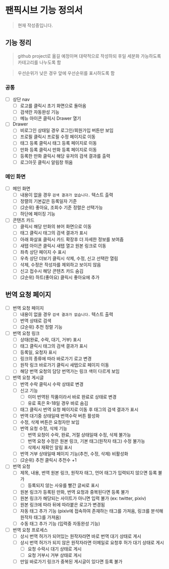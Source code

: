 # 팬픽시브 기능 정의서

> 현재 작성중입니다.

## 기능 정리

> github project로 옮길 예정이며 대략적으로 작성하되 후일 세분화 가능하도록 카테고리를 나누도록 함

> 우선순위가 낮은 경우 앞에 우선순위를 표시하도록 함

### 공통

- [ ] 상단 nav
    - [ ] 로고를 클릭시 초기 화면으로 돌아옴
    - [ ] 검색란 자동완성 기능
    - [ ] 메뉴 아이콘 클릭시 Drawer 열기
- [ ] Drawer
    - [ ] 비로그인 상태일 경우 로그인/회원가입 버튼만 보임
    - [ ] 프로필 클릭시 프로필 수정 페이지로 이동
    - [ ] 태그 등록 클릭시 태그 등록 페이지로 이동
    - [ ] 만화 등록 클릭시 만화 등록 페이지로 이동
    - [ ] 등록한 만화 클릭시 해당 유저의 검색 결과를 출력
    - [ ] 로그아웃 클릭시 알림창 뛰움

### 메인 화면

- [ ] 메인 화면
    - [ ] 내용이 없을 경우 `검색 결과가 없습니다.` 텍스트 출력
    - [ ] 정렬의 기본값은 등록일자 기준
    - [ ] (2순위) 좋아요, 조회수 기준 정렬은 선택가능
    - [ ] 하단에 페이징 기능
- [ ] 콘텐츠 카드
    - [ ] 클릭시 해당 만화의 뷰어 화면으로 이동
    - [ ] 태그 클릭시 태그의 검색 결과가 표시
    - [ ] 아래 화살표 클릭시 카드 확장후 더 자세한 정보를 보여줌
    - [ ] 새탭 아이콘 클릭시 새탭 열고 원본 링크로 이동
    - [ ] 좌측 상단 페이지 수 표시
    - [ ] 우측 상단 더보기 클릭시 삭제, 수정, 신고 선택란 열림
    - [ ] 삭제, 수정은 작성자를 제외하고 보이지 않음
    - [ ] 신고 접수시 해당 콘텐츠 카드 숨김
    - [ ] (2순위) 하트(좋아요) 클릭시 좋아요에 추가

## 번역 요청 페이지

- [ ] 번역 요청 페이지
    - [ ] 내용이 없을 경우 `검색 결과가 없습니다.` 텍스트 출력
    - [ ] 번역 상태로 검색
    - [ ] (2순위) 추천 정렬 기능
- [ ] 번역 요청 링크
    - [ ] 상태(완료, 수락, 대기, 거부) 표시
    - [ ] 태그 클릭시 태그의 검색 결과가 표시
    - [ ] 등록일, 요청자 표시
    - [ ] 링크의 종류에 따라 바로가기 로고 변경
    - [ ] 원작 링크 바로가기 클릭시 새탭으로 페이지 이동
    - [ ] 해당 번역 요청의 담당 번역가는 링크 색이 다르게 보임
- [ ] 번역 요청 게시글
    - [ ] 번역 수락 클릭시 수락 상태로 변경
    - [ ] 신고 기능
        - [ ] 이미 번역된 작품이라서 바로 완료로 상태로 변경
        - [ ] 유료 혹은 R-18일 경우 바로 숨김
    - [ ] 태그 클릭시 번역 요청 페이지로 이동 후 태그의 검색 결과가 표시
    - [ ] 번역 대기중 상태일때 번역수락 버튼 활성화
    - [ ] 수정, 삭제 버튼은 요청자만 보임
    - [ ] 번역 요청 수정, 삭제 기능
        - [ ] 번역 요청이 수락, 완료, 거절 상태일때 수정, 삭제 불가능
        - [ ] 번역 요청 수정은 원본 링크, 기본 태그(원작자 태그) 수정 불가능
        - [ ] 삭제시 재확인 알림 표시
    - [ ] 번역 거부 상태일때 페이지 기능(추천, 수정, 삭제) 비활성화
    - [ ] (2순위) 추천 클릭시 추천수 +1
- [ ] 번역 요청
    - [ ] 제목, 내용, 번역 원본 링크, 원작자 태그, 언어 태그가 입력되지 않으면 등록 불가
        - [ ] 등록되지 않는 사유를 빨간 글씨로 표시
    - [ ] 원본 링크가 등록된 만화, 번역 요청과 중복된다면 등록 불가
    - [ ] 원본 링크가 해당되는 사이트가 아니면 입력 불가 (ex: twitter, pixiv)
    - [ ] 원본 링크에 따라 뒤에 따라붙은 로고가 변경됨
    - [ ] 자동 태그 추가 기능 (pixiv에 접속하여 존재하는 태그를 가져옴, 링크를 분석해 원작자 태그를 가져옴)
    - [ ] 수동 태그 추가 기능 (입력중 자동완성 기능)
- [ ] 번역 요청 프로세스
    - [ ] 상시 번역 허가가 되어있는 원작자라면 바로 번역 대기 상태로 게시
    - [ ] 상시 번역 허가가 되지 않은 원작자라면 이메일로 요청후 허가 대기 상태로 게시
        - [ ] 요청 수락시 대기 상태로 게시
        - [ ] 요청 거부시 거부 상태로 게시
    - [ ] 만일 바로가기 링크가 중복된 게시글이 있다면 등록 불가